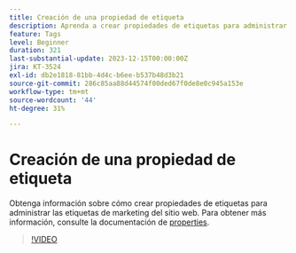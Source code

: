 ```yaml
---
title: Creación de una propiedad de etiqueta
description: Aprenda a crear propiedades de etiquetas para administrar las etiquetas de marketing de su sitio web.
feature: Tags
level: Beginner
duration: 321
last-substantial-update: 2023-12-15T00:00:00Z
jira: KT-3524
exl-id: db2e1818-81bb-4d4c-b6ee-b537b48d3b21
source-git-commit: 286c85aa88d44574f00ded67f0de8e0c945a153e
workflow-type: tm+mt
source-wordcount: '44'
ht-degree: 31%

---
```


# Creación de una propiedad de etiqueta

Obtenga información sobre cómo crear propiedades de etiquetas para administrar las etiquetas de marketing del sitio web. Para obtener más información, consulte la documentación de [properties](https://experienceleague.adobe.com/docs/experience-platform/tags/admin/companies-and-properties.html?lang=es).

>[!VIDEO](https://video.tv.adobe.com/v/3428594/?learn=on&enablevpops&captions=spa)

